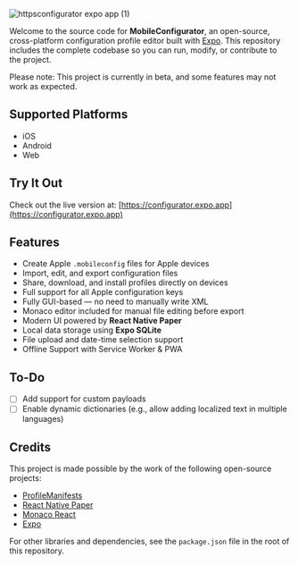 
![httpsconfigurator expo app (1)](https://github.com/user-attachments/assets/08700ee8-1204-4f00-81c4-b2fa2eedfbf2)




Welcome to the source code for **MobileConfigurator**, an open-source, cross-platform configuration profile editor built with [Expo](https://expo.dev). This repository includes the complete codebase so you can run, modify, or contribute to the project. 

Please note: This project is currently in beta, and some features may not work as expected.



## Supported Platforms

- iOS  
- Android  
- Web  

## Try It Out

Check out the live version at: [https://configurator.expo.app](https://configurator.expo.app)

## Features

- Create Apple `.mobileconfig` files for Apple devices  
- Import, edit, and export configuration files  
- Share, download, and install profiles directly on devices  
- Full support for all Apple configuration keys  
- Fully GUI-based — no need to manually write XML  
- Monaco editor included for manual file editing before export
- Modern UI powered by **React Native Paper**  
- Local data storage using **Expo SQLite**  
- File upload and date-time selection support
- Offline Support with Service Worker & PWA

## To-Do

- [ ] Add support for custom payloads  
- [ ] Enable dynamic dictionaries (e.g., allow adding localized text in multiple languages)  

## Credits

This project is made possible by the work of the following open-source projects:

- [ProfileManifests](https://github.com/ProfileManifests/ProfileManifests)  
- [React Native Paper](https://github.com/callstack/react-native-paper)  
- [Monaco React](https://github.com/suren-atoyan/monaco-react)  
- [Expo](https://github.com/expo/expo)  

For other libraries and dependencies, see the `package.json` file in the root of this repository.
